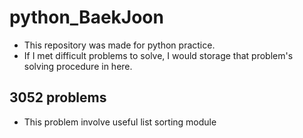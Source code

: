 # python_BaekJoon
  - This repository was made for python practice.
  - If I met difficult problems to solve, I would storage that problem's solving procedure in here.

## 3052 problems
  - This problem involve useful list sorting module
